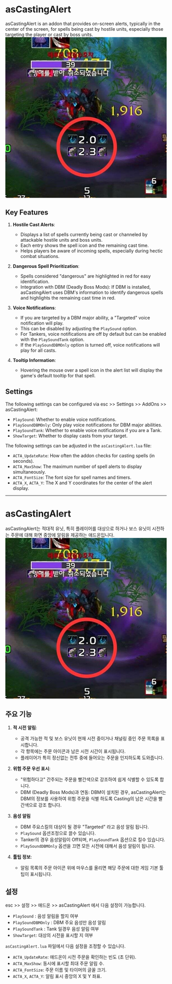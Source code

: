 # asCastingAlert

asCastingAlert is an addon that provides on-screen alerts, typically in the center of the screen, for spells being cast by hostile units, especially those targeting the player or cast by boss units.
![asCastingAlert](https://github.com/aspilla/asMOD/blob/main/.Pictures/asCastingAlert.jpg?raw=true)

## Key Features

1.  **Hostile Cast Alerts**:
    *   Displays a list of spells currently being cast or channeled by attackable hostile units and boss units.
    *   Each entry shows the spell icon and the remaining cast time.
    *   Helps players be aware of incoming spells, especially during hectic combat situations.

2.  **Dangerous Spell Prioritization**:
    *   Spells considered "dangerous" are highlighted in red for easy identification.
    *   Integration with DBM (Deadly Boss Mods): If DBM is installed, asCastingAlert uses DBM's information to identify dangerous spells and highlights the remaining cast time in red.

3.  **Voice Notifications**:
    *   If you are targeted by a DBM major ability, a "Targeted" voice notification will play.
    *   This can be disabled by adjusting the `PlaySound` option.
    *   For Tankers, voice notifications are off by default but can be enabled with the `PlaySoundTank` option.
    *   If the `PlaySoundDBMOnly` option is turned off, voice notifications will play for all casts.

4.  **Tooltip Information**:
    *   Hovering the mouse over a spell icon in the alert list will display the game's default tooltip for that spell.

## Settings

The following settings can be configured via esc >> Settings >> AddOns >> asCastingAlert:
*   `PlaySound`: Whether to enable voice notifications.
*   `PlaySoundDBMOnly`: Only play voice notifications for DBM major abilities.
*   `PlaySoundTank`: Whether to enable voice notifications if you are a Tank.
*   `ShowTarget`: Whether to display casts from your target.

The following settings can be adjusted in the `asCastingAlert.lua` file:
*   `ACTA_UpdateRate`: How often the addon checks for casting spells (in seconds).
*   `ACTA_MaxShow`: The maximum number of spell alerts to display simultaneously.
*   `ACTA_FontSize`: The font size for spell names and timers.
*   `ACTA_X`, `ACTA_Y`: The X and Y coordinates for the center of the alert display.

---

# asCastingAlert

asCastingAlert는 적대적 유닛, 특히 플레이어를 대상으로 하거나 보스 유닛이 시전하는 주문에 대해 화면 중앙에 알림을 제공하는 애드온입니다.
![asCastingAlert](https://github.com/aspilla/asMOD/blob/main/.Pictures/asCastingAlert.jpg?raw=true)


## 주요 기능

1.  **적 시전 알림**:
    *   공격 가능한 적 및 보스 유닛이 현재 시전 중이거나 채널링 중인 주문 목록을 표시합니다.
    *   각 항목에는 주문 아이콘과 남은 시전 시간이 표시됩니다.
    *   플레이어가 특히 정신없는 전투 중에 들어오는 주문을 인지하도록 도와줍니다.

2.  **위험 주문 우선 표시**:
    *   "위험하다고" 간주되는 주문을 빨간색으로 강조하여 쉽게 식별할 수 있도록 합니다.
    *   DBM (Deadly Boss Mods)과 연동: DBM이 설치된 경우, asCastingAlert는 DBM의 정보를 사용하여 위험 주문을 식별 하도록 Casting의 남은 시간을 빨간색으로 강조 합니다.

3.  **음성 알림**
    * DBM 주요스킬의 대상이 될 경우 "Targeted" 라고 음성 알림 됩니다.
    * `PlaySound` 옵션조정으로 끌수 있습니다.
    * Tanker의 경우 음성알림이 Off되며, `PlaySoundTank` 옵션으로 킬수 있습니다.
    * `PlaySoundDBMOnly` 옵션을 끄면 모든 시전에 대해서 음성 알림이 됩니다.

3.  **툴팁 정보**:
    *   알림 목록의 주문 아이콘 위에 마우스를 올리면 해당 주문에 대한 게임 기본 툴팁이 표시됩니다.

## 설정

esc >> 설정 >> 애드온 >> asCastingAlert 에서 다음 설정이 가능합니다.
*   `PlaySound` : 음성 알림을 할지 여부
*   `PlaySoundDBMOnly` : DBM 주요 음성만 음성 알림
*   `PlaySoundTank` : Tank 일경우 음성 알림 여부
*   `ShowTarget`: 대상의 시전을 표시할 지 여부

`asCastingAlert.lua` 파일에서 다음 설정을 조정할 수 있습니다.
*   `ACTA_UpdateRate`: 애드온이 시전 주문을 확인하는 빈도 (초 단위).
*   `ACTA_MaxShow`: 동시에 표시할 최대 주문 알림 수.
*   `ACTA_FontSize`: 주문 이름 및 타이머의 글꼴 크기.
*   `ACTA_X`, `ACTA_Y`: 알림 표시 중앙의 X 및 Y 좌표.
